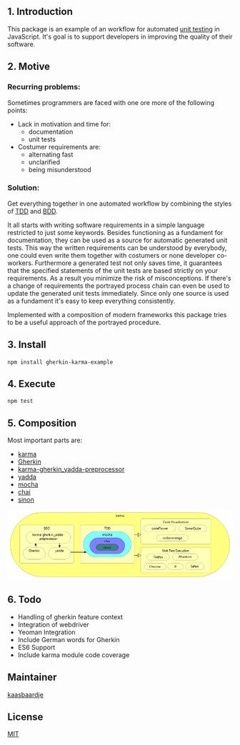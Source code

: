 ## 1. Introduction

This package is an example of an workflow for automated [unit testing](https://en.wikipedia.org/wiki/Unit_testing) in JavaScript. It's goal is to support developers in improving the quality of their software.

## 2. Motive

### Recurring problems:
Sometimes programmers are faced with one ore more of the following points:
* Lack in motivation and time for:
    * documentation
    * unit tests
* Costumer requirements are:
    * alternating fast
    * unclarified
    * being misunderstood

### Solution:
Get everything together in one automated workflow by combining the styles of [TDD](https://en.wikipedia.org/wiki/Test-driven_development) and [BDD](https://en.wikipedia.org/wiki/Behavior-driven_development).

It all starts with writing software requirements in a simple language restricted to just some keywords. Besides functioning as a fundament for documentation, they can be used as a source for automatic generated unit tests. This way the written requirements can be understood by everybody, one could even write them together with costumers or none developer co-workers. Furthermore a generated test not only saves time, it guarantees that the specified statements of the unit tests are based strictly on your requirements. As a result you minimize the risk of misconceptions. If there's a change of requirements the portrayed process chain can even be used to update the generated unit tests immediately. Since only one source is used as a fundament it's easy to keep everything consistently.

Implemented with a composition of modern frameworks this package tries to be a useful approach of the portrayed procedure.

## 3. Install
```
npm install gherkin-karma-example
```

## 4. Execute
```
npm test
```

## 5. Composition
Most important parts are:

 * [karma](https://www.npmjs.com/package/karma)
 * [Gherkin](https://github.com/cucumber/cucumber/wiki/Gherkin)
 * [karma-gherkin_yadda-preprocessor](https://www.npmjs.com/package/karma-gherkin_yadda-preprocessor)
 * [yadda](https://www.npmjs.com/package/yadda)
 * [mocha](https://www.npmjs.com/package/mocha)
 * [chai](https://www.npmjs.com/package/chai)
 * [sinon](https://www.npmjs.com/package/sinon)

![infographic](https://raw.githubusercontent.com/kaasbaardje/gherkin-karma-example/master/infographic.png)

## 6. Todo
* Handling of gherkin feature context
* Integration of webdriver
* Yeoman Integration
* Include German words for Gherkin
* ES6 Support
* Include karma module code coverage

## Maintainer  

[kaasbaardje](https://github.com/kaasbaardje)

## License

[MIT](https://opensource.org/licenses/MIT)

